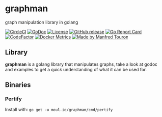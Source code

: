 # graphman
graph manipulation library in golang

[![CircleCI](https://circleci.com/gh/moul/graphman.svg?style=shield)](https://circleci.com/gh/moul/graphman)
[![GoDoc](https://godoc.org/moul.io/graphman?status.svg)](https://godoc.org/moul.io/graphman)
[![License](https://img.shields.io/github/license/moul/graphman.svg)](https://github.com/moul/graphman/blob/master/LICENSE)
[![GitHub release](https://img.shields.io/github/release/moul/graphman.svg)](https://github.com/moul/graphman/releases)
[![Go Report Card](https://goreportcard.com/badge/moul.io/graphman)](https://goreportcard.com/report/moul.io/graphman)
[![CodeFactor](https://www.codefactor.io/repository/github/moul/graphman/badge)](https://www.codefactor.io/repository/github/moul/graphman)
[![Docker Metrics](https://images.microbadger.com/badges/image/moul/graphman.svg)](https://microbadger.com/images/moul/graphman)
[![Made by Manfred Touron](https://img.shields.io/badge/made%20by-Manfred%20Touron-blue.svg?style=flat)](https://manfred.life/)
<!--[![codecov](https://codecov.io/gh/moul/graphman/branch/master/graph/badge.svg)](https://codecov.io/gh/moul/graphman)-->

## Library

**graphman** is a golang library that manipulates graphs, take a look at godoc and examples to get a quick understanding of what it can be used for.

## Binaries

### Pertify

Install with: `go get -u moul.io/graphman/cmd/pertify`
